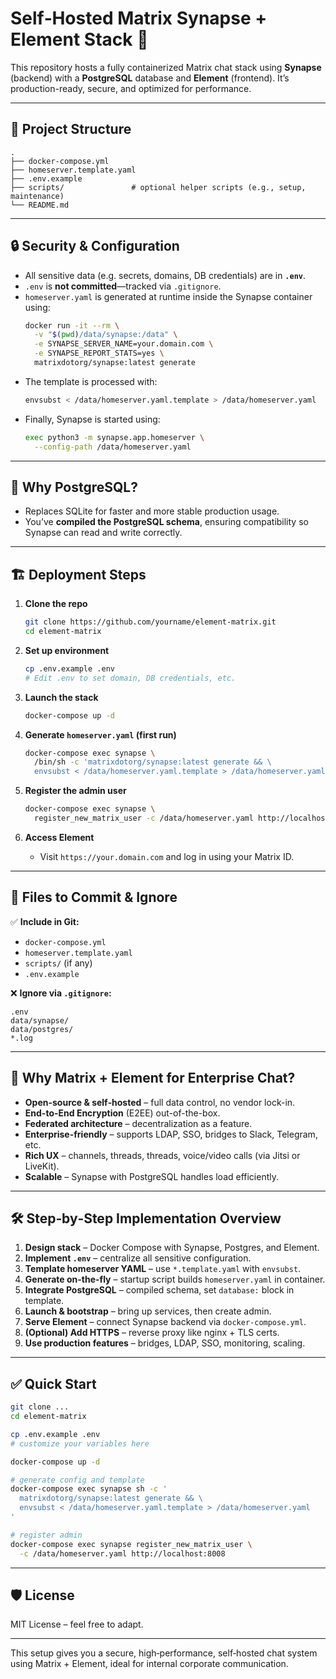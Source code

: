 # Self‑Hosted Matrix Synapse + Element Stack 🚀

This repository hosts a fully containerized Matrix chat stack using **Synapse** (backend) with a **PostgreSQL** database and **Element** (frontend). It’s production-ready, secure, and optimized for performance.

---

## 📁 Project Structure

```
.
├── docker-compose.yml
├── homeserver.template.yaml
├── .env.example
├── scripts/               # optional helper scripts (e.g., setup, maintenance)
└── README.md
```

---

## 🔒 Security & Configuration

- All sensitive data (e.g. secrets, domains, DB credentials) are in **`.env`**.
- `.env` is **not committed**—tracked via `.gitignore`.
- `homeserver.yaml` is generated at runtime inside the Synapse container using:
  ```bash
  docker run -it --rm \
    -v "$(pwd)/data/synapse:/data" \
    -e SYNAPSE_SERVER_NAME=your.domain.com \
    -e SYNAPSE_REPORT_STATS=yes \
    matrixdotorg/synapse:latest generate
  ```
- The template is processed with:
  ```bash
  envsubst < /data/homeserver.yaml.template > /data/homeserver.yaml
  ```
- Finally, Synapse is started using:
  ```bash
  exec python3 -m synapse.app.homeserver \
    --config-path /data/homeserver.yaml
  ```

---

## 🧩 Why PostgreSQL?

- Replaces SQLite for faster and more stable production usage.
- You’ve **compiled the PostgreSQL schema**, ensuring compatibility so Synapse can read and write correctly.

---

## 🏗 Deployment Steps

1. **Clone the repo**
   ```bash
   git clone https://github.com/yourname/element-matrix.git
   cd element-matrix
   ```

2. **Set up environment**
   ```bash
   cp .env.example .env
   # Edit .env to set domain, DB credentials, etc.
   ```

3. **Launch the stack**
   ```bash
   docker-compose up -d
   ```

4. **Generate `homeserver.yaml` (first run)**
   ```bash
   docker-compose exec synapse \
     /bin/sh -c 'matrixdotorg/synapse:latest generate && \
     envsubst < /data/homeserver.yaml.template > /data/homeserver.yaml'
   ```

5. **Register the admin user**
   ```bash
   docker-compose exec synapse \
     register_new_matrix_user -c /data/homeserver.yaml http://localhost:8008
   ```

6. **Access Element**
   - Visit `https://your.domain.com` and log in using your Matrix ID.

---

## 🔧 Files to Commit & Ignore

✅ **Include in Git:**
- `docker-compose.yml`
- `homeserver.template.yaml`
- `scripts/` (if any)
- `.env.example`

❌ **Ignore via `.gitignore`:**
```
.env
data/synapse/
data/postgres/
*.log
```

---

## 💬 Why Matrix + Element for Enterprise Chat?

- **Open-source & self‑hosted** – full data control, no vendor lock-in.
- **End-to-End Encryption** (E2EE) out-of-the-box.
- **Federated architecture** – decentralization as a feature.
- **Enterprise-friendly** – supports LDAP, SSO, bridges to Slack, Telegram, etc.
- **Rich UX** – channels, threads, threads, voice/video calls (via Jitsi or LiveKit).
- **Scalable** – Synapse with PostgreSQL handles load efficiently.

---

## 🛠 Step‑by‑Step Implementation Overview

1. **Design stack** – Docker Compose with Synapse, Postgres, and Element.
2. **Implement `.env`** – centralize all sensitive configuration.
3. **Template homeserver YAML** – use `*.template.yaml` with `envsubst`.
4. **Generate on-the-fly** – startup script builds `homeserver.yaml` in container.
5. **Integrate PostgreSQL** – compiled schema, set `database:` block in template.
6. **Launch & bootstrap** – bring up services, then create admin.
7. **Serve Element** – connect Synapse backend via `docker-compose.yml`.
8. **(Optional) Add HTTPS** – reverse proxy like nginx + TLS certs.
9. **Use production features** – bridges, LDAP, SSO, monitoring, scaling.

---

## ✅ Quick Start

```bash
git clone ...
cd element-matrix

cp .env.example .env
# customize your variables here

docker-compose up -d

# generate config and template
docker-compose exec synapse sh -c '
  matrixdotorg/synapse:latest generate && \
  envsubst < /data/homeserver.yaml.template > /data/homeserver.yaml
'

# register admin
docker-compose exec synapse register_new_matrix_user \
  -c /data/homeserver.yaml http://localhost:8008
```

---

## 🛡 License

MIT License – feel free to adapt.

---

This setup gives you a secure, high‑performance, self‑hosted chat system using Matrix + Element, ideal for internal corporate communication.
